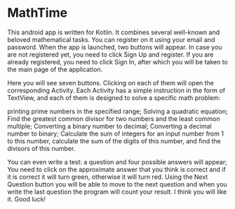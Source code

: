 #                                MathTime
  This android app is written for Kotlin. It combines several well-known and beloved mathematical tasks.
  You can register on it using your email and password.
When the app is launched, two buttons will appear. In case you are not registered yet, you need to click Sign Up and register. 
If you are already registered, you need to click Sign In, after which you will be taken to the main page of the application. 

  Here you will see seven buttons. Clicking on each of them will open the corresponding Activity. Each Activity has a simple instruction in the form of TextView,
and each of them is designed to solve a specific math problem: 

printing prime numbers in the specified range;
Solving a quadratic equation; 
Find the greatest common divisor for two numbers and the least common multiple; 
Converting a binary number to decimal; 
Converting a decimal number to binary; 
Calculate the sum of integers for an input number from 1 to this number, calculate the sum of the digits of this number, and find the divisors of this number. 

You can even write a test: a question and four possible answers will appear; You need to click on the approximate answer that you think is correct and if it is
correct it will turn green, otherwise it will turn red.
Using the Next Question button you will be able to move to the next question and when you write the last question the program will count your result.
I think you will like it. Good luck!
